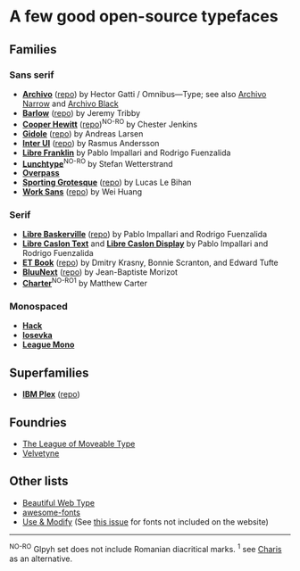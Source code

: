 # A few good open-source typefaces

## Families

### Sans serif

* [__Archivo__](https://www.omnibus-type.com/fonts/archivo/) ([repo](https://github.com/Omnibus-Type/Archivo)) by Hector Gatti / Omnibus—Type; see also [Archivo Narrow](https://www.omnibus-type.com/fonts/archivo-narrow/) and [Archivo Black](https://www.omnibus-type.com/fonts/archivo-black/)
* [__Barlow__](https://tribby.com/fonts/barlow/) ([repo](https://github.com/jpt/barlow)) by Jeremy Tribby
* [__Cooper Hewitt__](https://www.cooperhewitt.org/open-source-at-cooper-hewitt/cooper-hewitt-the-typeface-by-chester-jenkins/) ([repo](https://github.com/cooperhewitt/cooperhewitt-typeface))<sup>NO-RO</sup> by Chester Jenkins
* [__Gidole__](http://gidole.github.io/) ([repo](https://github.com/larsenwork/Gidole)) by Andreas Larsen
* [__Inter UI__](https://rsms.me/inter/) ([repo](https://github.com/rsms/inter)) by Rasmus Andersson
* [__Libre Franklin__](https://github.com/impallari/Libre-Franklin) by Pablo Impallari and Rodrigo Fuenzalida
* [__Lunchtype__](http://lunchtype.com/)<sup>NO-RO</sup> by Stefan Wetterstrand
* [__Overpass__](http://overpassfont.org/)
* [__Sporting Grotesque__](http://www.bretagnebretagne.fr/font/sporting-grotesque-normal) ([repo](https://github.com/velvetyne/Sporting-Grotesque)) by Lucas Le Bihan
* [__Work Sans__](http://weiweihuanghuang.github.io/Work-Sans/) ([repo](https://github.com/weiweihuanghuang/Work-Sans)) by Wei Huang

### Serif

* [__Libre Baskerville__](https://fonts.google.com/specimen/Libre+Baskerville) ([repo](https://github.com/impallari/Libre-Baskerville)) by Pablo Impallari and Rodrigo Fuenzalida
* [__Libre Caslon Text__](https://github.com/impallari/Libre-Caslon-Text) and [__Libre Caslon Display__](https://github.com/impallari/Libre-Caslon-Display) by Pablo Impallari and Rodrigo Fuenzalida
* [__ET Book__](http://edwardtufte.github.io/et-book/) ([repo](https://github.com/edwardtufte/et-book)) by Dmitry Krasny, Bonnie Scranton, and Edward Tufte
* [__BluuNext__](http://www.velvetyne.fr/fonts/bluu/) ([repo](https://github.com/jbmorizot/BluuNext)) by Jean-Baptiste Morizot
* [__Charter__](https://practicaltypography.com/charter.html)<sup>NO-RO</sup><sup>1</sup> by Matthew Carter

### Monospaced

* [__Hack__](https://sourcefoundry.org/hack/)
* [__Iosevka__](https://be5invis.github.io/Iosevka/)
* [__League Mono__](https://github.com/sursly/leaguemono)

## Superfamilies

* [__IBM Plex__](https://www.ibm.com/plex/) ([repo](https://github.com/IBM/plex/))

## Foundries

* [The League of Moveable Type](https://www.theleagueofmoveabletype.com/)
* [Velvetyne](http://www.velvetyne.fr)

## Other lists

* [Beautiful Web Type](http://beautifulwebtype.com/)
* [awesome-fonts](https://github.com/brabadu/awesome-fonts)
* [Use & Modify](http://usemodify.com/) (See [this issue](https://github.com/raphaelbastide/usemodify/issues/1) for fonts not included on the website)

---

<sup>NO-RO</sup> Glpyh set does not include Romanian diacritical marks.
<sup>1</sup> see [Charis](https://software.sil.org/charis/) as an alternative.

